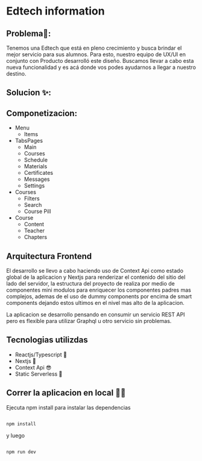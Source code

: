 # Edtech information

## Problema🧵:
Tenemos una Edtech que está en pleno crecimiento y busca brindar el mejor servicio para sus alumnos. Para esto, nuestro equipo de UX/UI en conjunto con Producto desarrolló este diseño.
Buscamos llevar a cabo esta nueva funcionalidad y es acá donde vos podes ayudarnos a llegar a nuestro destino.



## Solucion ✨: 

## Componetizacion:

* Menu
  * Items
* TabsPages
  * Main
  * Courses
  * Schedule
  * Materials
  * Certificates
  * Messages
  * Settings
* Courses
  * Filters
  * Search
  * Course Pill   
* Course
  * Content
  * Teacher
  * Chapters      
  
## Arquitectura Frontend

El desarrollo se llevo a cabo haciendo uso de Context Api como estado global de la aplicacion y Nextjs para renderizar el contenido del sitio del lado del servidor, la estructura del proyecto de realiza por medio de componentes mini modulos para enriquecer los componentes padres mas complejos, ademas de el uso de dummy components por encima de smart components dejando estos ultimos en el nivel mas alto de la aplicacion.

La aplicacion se desarrollo pensando en consumir un servicio REST API pero es flexible para utilizar Graphql u otro servicio sin problemas.

## Tecnologias utilizdas

* Reactjs/Typescript 🎯
* Nextjs 🤯
* Context Api 😎
* Static Serverless 🥳

## Correr la aplicacion en local 🐱‍💻
Ejecuta npm install para instalar las dependencias

```bash

npm install

```
y luego 

```bash

npm run dev

```





